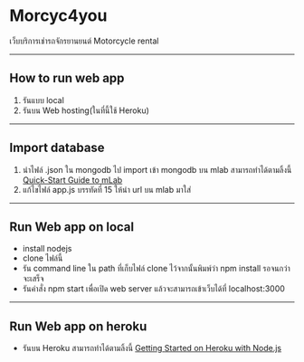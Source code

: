# Morcyc4you
เว็บบริการเช่ารถจักรยานยนต์ Motorcycle rental
______________________________________________

## How to run web app
1. รันแบบ local
2. รันบน Web hosting(ในที่นี้ใช้ Heroku)
______________________________________________

## Import database
1. นำไฟล์ .json ใน mongodb ไป import เข้า mongodb บน mlab สามารถทำได้ตามลิ้งนี้ [Quick-Start Guide to mLab](https://docs.mlab.com/)
2. แก้ไขไฟล์ app.js บรรทัดที่ 15 ให้นำ url บน mlab มาใส่
______________________________________________

## Run Web app on local
  - install nodejs
  - clone ไฟล์นี้
  - รัน command line ใน path ที่เก็บไฟล์ clone ไว้จากนั้นพิมพ์ว่า npm install รอจนกว่าจะเสร็จ
  - รันคำสั่ง npm start เพื่อเปิด web server แล้วจะสามารถเข้าเว็บได้ที่ localhost:3000
______________________________________________

## Run Web app on heroku
- รันบน Heroku สามารถทำได้ตามลิ้งนี้ [Getting Started on Heroku with Node.js](https://devcenter.heroku.com/articles/getting-started-with-nodejs#introduction)
